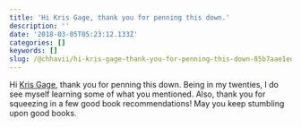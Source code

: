 ```yaml
---
title: 'Hi Kris Gage, thank you for penning this down.'
description: ''
date: '2018-03-05T05:23:12.133Z'
categories: []
keywords: []
slug: /@chhavii/hi-kris-gage-thank-you-for-penning-this-down-85b7aae1ed9f
---
```


Hi [Kris Gage](https://medium.com/u/67d9cdce33af), thank you for penning this down. Being in my twenties, I do see myself learning some of what you mentioned. Also, thank you for squeezing in a few good book recommendations! May you keep stumbling upon good books.